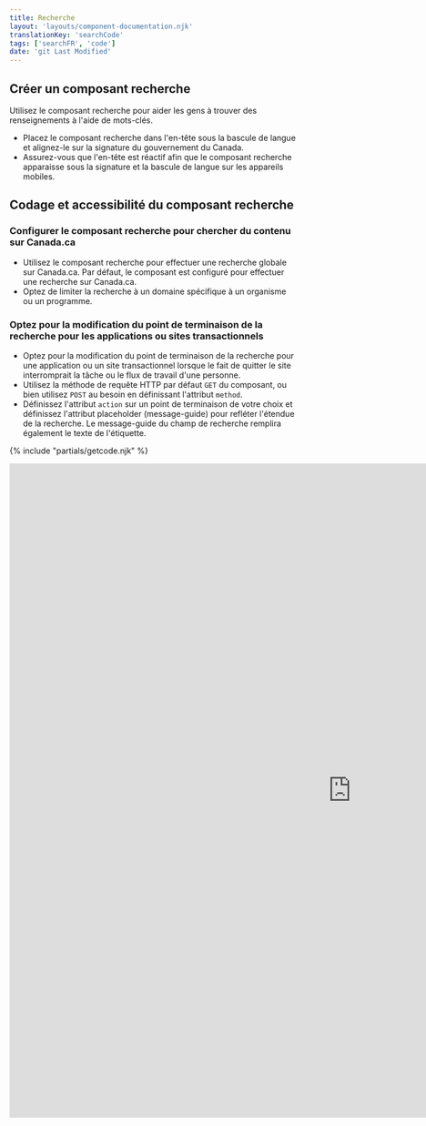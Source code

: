 ```yaml
---
title: Recherche
layout: 'layouts/component-documentation.njk'
translationKey: 'searchCode'
tags: ['searchFR', 'code']
date: 'git Last Modified'
---
```


## Créer un composant recherche

Utilisez le composant recherche pour aider les gens à trouver des renseignements à l'aide de mots-clés.

- Placez le composant recherche dans l'<gcds-link href="{{ links.header }}">en-tête</gcds-link> sous la bascule de langue et alignez-le sur la <gcds-link href="{{ links.signature }}">signature du gouvernement du Canada</gcds-link>.
- Assurez-vous que l'en-tête est réactif afin que le composant recherche apparaisse sous la signature et la bascule de langue sur les appareils mobiles.

## Codage et accessibilité du composant recherche

### Configurer le composant recherche pour chercher du contenu sur Canada.ca

- Utilisez le composant recherche pour effectuer une recherche globale sur Canada.ca. Par défaut, le composant est configuré pour effectuer une recherche sur Canada.ca.
- Optez de limiter la recherche à un domaine spécifique à un organisme ou un programme.

### Optez pour la modification du point de terminaison de la recherche pour les applications ou sites transactionnels

- Optez pour la modification du point de terminaison de la recherche pour une application ou un site transactionnel lorsque le fait de quitter le site interromprait la tâche ou le flux de travail d'une personne.
- Utilisez la méthode de requête HTTP par défaut `GET` du composant, ou bien utilisez `POST` au besoin en définissant l'attribut `method`.
- Définissez l'attribut `action` sur un point de terminaison de votre choix et définissez l'attribut placeholder (message-guide) pour refléter l'étendue de la recherche. Le message-guide du champ de recherche remplira également le texte de l'étiquette.

{% include "partials/getcode.njk" %}

<iframe
  title="Survol des propriétés et des évènements relatifs à gcds-search."
  src="https://cds-snc.github.io/gcds-components/iframe.html?viewMode=docs&demo=true&singleStory=true&id=components-search--events-properties"
  width="1200"
  height="1150"
  style="display: block; margin: 0 auto;"
  frameBorder="0"
  allow="clipboard-write"
></iframe>
